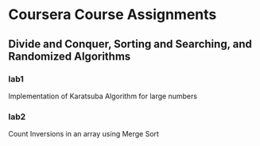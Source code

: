 # Coursera Course Assignments
## Divide and Conquer, Sorting and Searching, and Randomized Algorithms
### lab1
Implementation of Karatsuba Algorithm for large numbers

### lab2
Count Inversions in an array using Merge Sort
